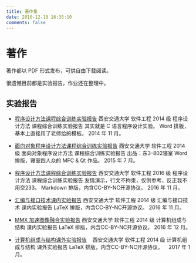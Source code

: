 ```yaml
---
title: 著作集
date: 2016-12-10 16:35:10
comments: false
---
```


# 著作

著作都以 PDF 形式发布，可供自由下载阅读。

很遗憾目前都是实验报告，作业还在整理中。

## 实验报告

+ [程序设计方法课程综合训练实验报告](/pdf/2014/12/18/C_Programming.pdf)
    西安交通大学 软件工程 2014 级 程序设计方法 课程综合训练实验报告
    其实就是 C 语言程序设计实验。
    Word 排版，基本上直接用了老师给的模板。
    2014 年 11 月。

+ [面向对象程序设计方法课程综合训练实验报告](/pdf/2015/07/06/OOP.pdf)
    西安交通大学 软件工程 2014 级 面向对象程序设计方法 课程综合训练实验报告
    出品：东3-802寝室
    Word 排版，寝室四人众的 MFC & Qt 作品。
    2015 年 7 月。

+ [程序设计方法课程综合训练实验报告](/pdf/2016/11/11/C_Programming.pdf)
    西安交通大学 软件工程 2016 级 程序设计方法 课程综合训练实验报告
    友情演示，行文不拘束，仅供参考，反正我不用交233。
    Markdown 排版，内含CC-BY-NC开源协议。
    2016 年 11 月。

+ [汇编与接口技术课内实验报告](/pdf/2016/11/27/x86_ASM.pdf)
    西安交通大学 软件工程 2014 级 汇编与接口技术 课内实验报告
    LaTeX 排版，内含CC-BY-NC开源协议。
    2016 年 11 月。

+ [MMX 加速图像融合实验报告](pdf/2016/12/06/Image_Fusion_with_MMX.pdf)
    西安交通大学 软件工程 2014 级 计算机组成与结构 课内实验报告
    LaTeX 排版，内含CC-BY-NC开源协议。
    2016 年 12 月。

+ [计算机组成与结构课外实验报告](/pdf/2017/01/04/COA.pdf)
    西安交通大学 软件工程 2014 级 计算机组成与结构 课外实验报告
    LaTeX 排版，内含CC-BY-NC开源协议。
    2017 年 1 月。
